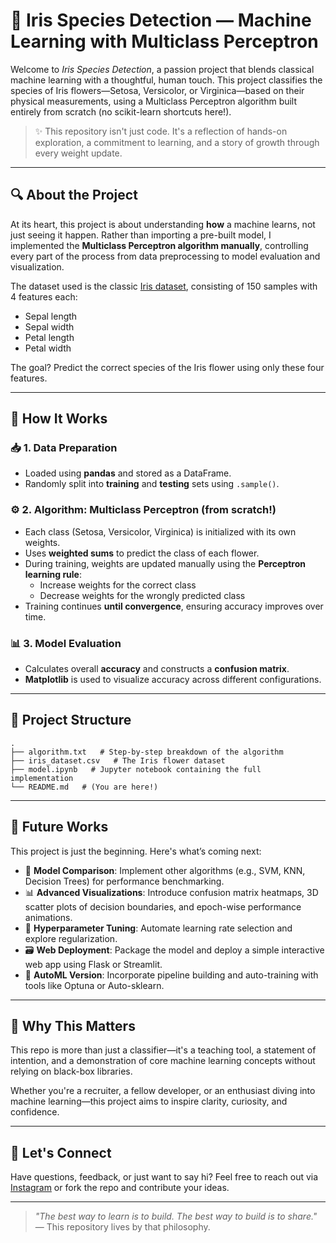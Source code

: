 # 🌸 Iris Species Detection — Machine Learning with Multiclass Perceptron

Welcome to *Iris Species Detection*, a passion project that blends classical machine learning with a thoughtful, human touch. This project classifies the species of Iris flowers—Setosa, Versicolor, or Virginica—based on their physical measurements, using a Multiclass Perceptron algorithm built entirely from scratch (no scikit-learn shortcuts here!).

> ✨ This repository isn't just code. It's a reflection of hands-on exploration, a commitment to learning, and a story of growth through every weight update.

---

## 🔍 About the Project

At its heart, this project is about understanding **how** a machine learns, not just seeing it happen. Rather than importing a pre-built model, I implemented the **Multiclass Perceptron algorithm manually**, controlling every part of the process from data preprocessing to model evaluation and visualization.

The dataset used is the classic [Iris dataset](https://en.wikipedia.org/wiki/Iris_flower_data_set), consisting of 150 samples with 4 features each:
- Sepal length
- Sepal width
- Petal length
- Petal width

The goal? Predict the correct species of the Iris flower using only these four features.

---

## 🧠 How It Works

### 📥 1. Data Preparation
- Loaded using **pandas** and stored as a DataFrame.
- Randomly split into **training** and **testing** sets using `.sample()`.

### ⚙️ 2. Algorithm: Multiclass Perceptron (from scratch!)
- Each class (Setosa, Versicolor, Virginica) is initialized with its own weights.
- Uses **weighted sums** to predict the class of each flower.
- During training, weights are updated manually using the **Perceptron learning rule**:
  - Increase weights for the correct class
  - Decrease weights for the wrongly predicted class
- Training continues **until convergence**, ensuring accuracy improves over time.

### 📊 3. Model Evaluation
- Calculates overall **accuracy** and constructs a **confusion matrix**.
- **Matplotlib** is used to visualize accuracy across different configurations.

---

## 📁 Project Structure
```
.
├── algorithm.txt   # Step-by-step breakdown of the algorithm
├── iris_dataset.csv   # The Iris flower dataset
├── model.ipynb   # Jupyter notebook containing the full implementation
└── README.md   # (You are here!)
```
---

## 🌱 Future Works

This project is just the beginning. Here's what’s coming next:

- 🚀 **Model Comparison**: Implement other algorithms (e.g., SVM, KNN, Decision Trees) for performance benchmarking.
- 📊 **Advanced Visualizations**: Introduce confusion matrix heatmaps, 3D scatter plots of decision boundaries, and epoch-wise performance animations.
- 🧪 **Hyperparameter Tuning**: Automate learning rate selection and explore regularization.
- 🗃️ **Web Deployment**: Package the model and deploy a simple interactive web app using Flask or Streamlit.
- 📝 **AutoML Version**: Incorporate pipeline building and auto-training with tools like Optuna or Auto-sklearn.

---

## 🚀 Why This Matters

This repo is more than just a classifier—it's a teaching tool, a statement of intention, and a demonstration of core machine learning concepts without relying on black-box libraries. 

Whether you're a recruiter, a fellow developer, or an enthusiast diving into machine learning—this project aims to inspire clarity, curiosity, and confidence.

---

## 🤝 Let's Connect

Have questions, feedback, or just want to say hi? Feel free to reach out via [Instagram](https://www.instagram.com/sam__gunawan/) or fork the repo and contribute your ideas.

---

> *"The best way to learn is to build. The best way to build is to share."*  
> — This repository lives by that philosophy.
